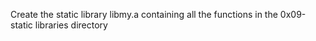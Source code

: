 Create the static library libmy.a containing all the functions in the 0x09-static libraries directory
